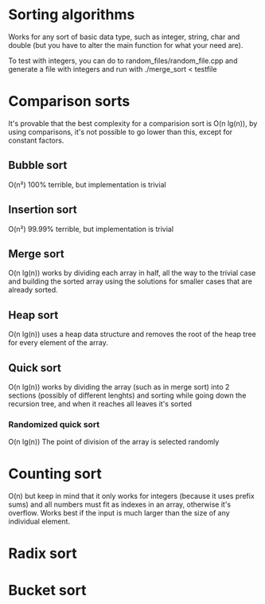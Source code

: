 # Sorting algorithms

Works for any sort of basic data type, such as integer, string, char and double (but you have to alter the main function for what your need are).

To test with integers, you can do to random_files/random_file.cpp and generate a file with integers and run with ./merge_sort < testfile

# Comparison sorts

It's provable that the best complexity for a comparision sort is O(n lg(n)), by using comparisons, it's not possible to go lower than this, except for constant factors.

## Bubble sort

O(n²) 100% terrible, but implementation is trivial

## Insertion sort

O(n²) 99.99% terrible, but implementation is trivial

## Merge sort

O(n lg(n)) works by dividing each array in half, all the way to the trivial case and building the sorted array using the solutions for smaller cases that are already sorted.

## Heap sort

O(n lg(n)) uses a heap data structure and removes the root of the heap tree for every element of the array.

## Quick sort

O(n lg(n)) works by dividing the array (such as in merge sort) into 2 sections (possibly of different lenghts) and sorting while going down the recursion tree, and when it reaches all leaves it's sorted

### Randomized quick sort

O(n lg(n)) The point of division of the array is selected randomly

# Counting sort

O(n) but keep in mind that it only works for integers (because it uses prefix sums) and all numbers must fit as indexes in an array, otherwise it's overflow. Works best if the input is much larger than the size of any individual element.

# Radix sort

# Bucket sort